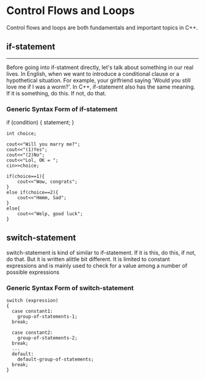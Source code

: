 # Control Flows and Loops
Control flows and loops are both fundamentals and important topics in C++.

## if-statement
<hr>

Before going into if-statment directly, let's talk about something in our real lives. In English, when we want to introduce a conditional clause or a hypothetical situation. For example, your girlfriend saying 'Would you still love me if I was a worm?'.
In C++, if-statement also has the same meaning. If it is something, do this. If not, do that.

### Generic Syntax Form of if-statement

if (condition) {
    statement;
}

```
int choice;

cout<<"Will you marry me?";
cout<<"(1)Yes";
cout<<"(2)No";
cout<<"Lol, OK = ";
cin>>choice;

if(choice==1){
    cout<<"Wow, congrats";
}
else if(choice==2){
    cout<<"Hmmm, Sad";
}
else{
    cout<<"Welp, good luck";
}
```

## switch-statement
switch-statement is kind of similar to if-statement. If it is this, do this, if not, do that. But it is written alittle bit different. It is limited to constant expressions and is mainly used to check for a value among a number of possible expressions

### Generic Syntax Form of switch-statement

```
switch (expression)
{
  case constant1:
    group-of-statements-1;
  break;

  case constant2:
    group-of-statements-2;
  break;
  ...
  default:
    default-group-of-statements;
  break;
}
```